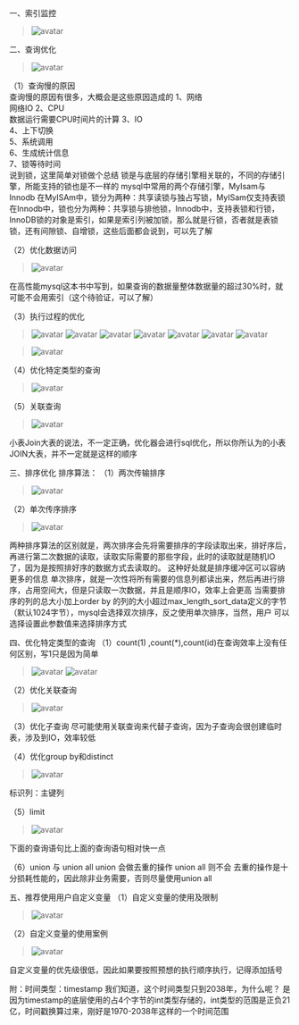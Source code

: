 一、索引监控
>![avatar](/Users/liufuwei/Documents/my-project/my-juc/JUC/myJuc/image/索引监控信息.png)


二、查询优化
>![avatar](/Users/liufuwei/Documents/my-project/my-juc/JUC/myJuc/image/查询优化.png)


（1）查询慢的原因  
查询慢的原因有很多，大概会是这些原因造成的
1、网络  
网络IO
2、CPU  
数据运行需要CPU时间片的计算
3、IO  
4、上下切换  
5、系统调用  
6、生成统计信息  
7、锁等待时间  
说到锁，这里简单对锁做个总结
锁是与底层的存储引擎相关联的，不同的存储引擎，所能支持的锁也是不一样的
mysql中常用的两个存储引擎，MyIsam与Innodb
在MyISAm中，锁分为两种：共享读锁与独占写锁，MyISam仅支持表锁
在Innodb中，锁也分为两种：共享锁与排他锁，Innodb中，支持表锁和行锁，InnoDB锁的对象是索引，如果是索引列被加锁，那么就是行锁，否者就是表锁
锁，还有间隙锁、自增锁，这些后面都会说到，可以先了解

（2）优化数据访问  
>![avatar](/Users/liufuwei/Documents/my-project/my-juc/JUC/myJuc/image/优化数据访问.png)

在高性能mysql这本书中写到，如果查询的数据量整体数据量的超过30%时，就可能不会用索引（这个待验证，可以了解）


（3）执行过程的优化  
>![avatar](/Users/liufuwei/Documents/my-project/my-juc/JUC/myJuc/image/执行过程的优化.png)
>![avatar](/Users/liufuwei/Documents/my-project/my-juc/JUC/myJuc/image/查询优化器.png)
>![avatar](/Users/liufuwei/Documents/my-project/my-juc/JUC/myJuc/image/优化详情01.png)
>![avatar](/Users/liufuwei/Documents/my-project/my-juc/JUC/myJuc/image/统计信息不准确.png)
>![avatar](/Users/liufuwei/Documents/my-project/my-juc/JUC/myJuc/image/预估值不等于实际值.png)
>![avatar](/Users/liufuwei/Documents/my-project/my-juc/JUC/myJuc/image/基于成本优化.png)
>![avatar](/Users/liufuwei/Documents/my-project/my-juc/JUC/myJuc/image/不考虑不受控的成本.png)

>![avatar](/Users/liufuwei/Documents/my-project/my-juc/JUC/myJuc/image/优化器的优化策略.png)

（4）优化特定类型的查询  
>![avatar](/Users/liufuwei/Documents/my-project/my-juc/JUC/myJuc/image/优化器的优化类型.png) 

（5）关联查询
>![avatar](/Users/liufuwei/Documents/my-project/my-juc/JUC/myJuc/image/关联查询.png) 

小表Join大表的说法，不一定正确，优化器会进行sql优化，所以你所认为的小表JOIN大表，并不一定就是这样的顺序


三、排序优化
排序算法：
（1）两次传输排序
>![avatar](/Users/liufuwei/Documents/my-project/my-juc/JUC/myJuc/image/两次传输排序.png) 

（2）单次传序排序
>![avatar](/Users/liufuwei/Documents/my-project/my-juc/JUC/myJuc/image/单次排序.png) 

两种排序算法的区别就是，两次排序会先将需要排序的字段读取出来，排好序后，再进行第二次数据的读取，读取实际需要的那些字段，此时的读取就是随机IO了，因为是按照排好序的数据方式去读取的。
这种好处就是排序缓冲区可以容纳更多的信息
单次排序，就是一次性将所有需要的信息列都读出来，然后再进行排序，占用空间大，但是只读取一次数据，并且是顺序IO，效率上会更高
当需要排序的列的总大小加上order by 的列的大小超过max_length_sort_data定义的字节（默认1024字节），mysql会选择双次排序，反之使用单次排序，当然，用户
可以选择设置此参数值来选择排序方式



四、优化特定类型的查询
（1）count(1) ,count(*),count(id)在查询效率上没有任何区别，写1只是因为简单
>![avatar](/Users/liufuwei/Documents/my-project/my-juc/JUC/myJuc/image/优化count查询.png) 
>![avatar](/Users/liufuwei/Documents/my-project/my-juc/JUC/myJuc/image/count更加复杂的优化.png) 


（2）优化关联查询
>![avatar](/Users/liufuwei/Documents/my-project/my-juc/JUC/myJuc/image/优化关联查询.png) 

（3）优化子查询
尽可能使用关联查询来代替子查询，因为子查询会很创建临时表，涉及到IO，效率较低

（4）优化group by和distinct
>![avatar](/Users/liufuwei/Documents/my-project/my-juc/JUC/myJuc/image/优化groupbydistinct.png)

标识列：主键列

（5）limit
>![avatar](/Users/liufuwei/Documents/my-project/my-juc/JUC/myJuc/image/limit语句优化.png)

下面的查询语句比上面的查询语句相对快一点

（6）union 与 union all
union 会做去重的操作
union all 则不会
去重的操作是十分损耗性能的，因此除非业务需要，否则尽量使用union all
 
 
 五、推荐使用用户自定义变量
 （1）自定义变量的使用及限制
 >![avatar](/Users/liufuwei/Documents/my-project/my-juc/JUC/myJuc/image/自定义变量的使用及限制.png)

（2）自定义变量的使用案例
>![avatar](/Users/liufuwei/Documents/my-project/my-juc/JUC/myJuc/image/自定义变量的使用案例.png)

自定义变量的优先级很低，因此如果要按照预想的执行顺序执行，记得添加括号

附：时间类型：timestamp 
我们知道，这个时间类型只到2038年，为什么呢？
是因为timestamp的底层使用的占4个字节的int类型存储的，int类型的范围是正负21亿，时间戳换算过来，刚好是1970-2038年这样的一个时间范围

 






















